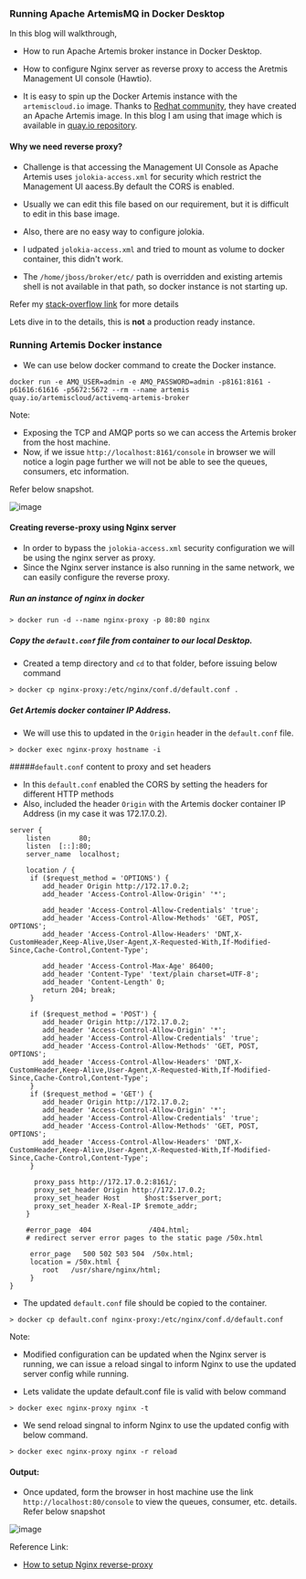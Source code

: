 ### Running Apache ArtemisMQ in Docker Desktop

In this blog will walkthrough,
  - How to run Apache Artemis broker instance in Docker Desktop.
  - How to configure Nginx server as reverse proxy to access the Aretmis Management UI console (Hawtio).

- It is easy to spin up the Docker Artemis instance with the `artemiscloud.io` image. Thanks to [Redhat community](https://artemiscloud.io/community/), they have created an Apache Artemis image. In this blog I am using that image which is available in [quay.io repository](https://quay.io).

#### Why we need reverse proxy? 

- Challenge is that accessing the Management UI Console as Apache Artemis uses `jolokia-access.xml` for security which restrict the Management UI aacess.By default the CORS is enabled.
- Usually we can edit this file based on our requirement, but it is difficult to edit in this base image.
- Also, there are no easy way to configure jolokia.

- I udpated `jolokia-access.xml` and tried to mount as volume to docker container, this didn't work. 
- The `/home/jboss/broker/etc/` path is overridden and existing artemis shell is not available in that path, so docker instance is not starting up.

Refer my [stack-overflow link](https://stackoverflow.com/questions/72672565/activemq-artemis-not-displaying-the-web-console-when-run-in-docker) for more details 

Lets dive in to the details, this is **not** a production ready instance.

### Running Artemis Docker instance

- We can use below docker command to create the Docker instance.

```
docker run -e AMQ_USER=admin -e AMQ_PASSWORD=admin -p8161:8161 -p61616:61616 -p5672:5672 --rm --name artemis quay.io/artemiscloud/activemq-artemis-broker
```

Note: 

  - Exposing the TCP and AMQP ports so we can access the Artemis broker from the host machine.
  - Now, if we issue `http://localhost:8161/console` in browser we will notice a login page further we will not be able to see the queues, consumers, etc information. 

Refer below snapshot.

![image](https://user-images.githubusercontent.com/6425536/175756577-04188071-442a-4546-9b97-24e341b95c45.png)


#### Creating reverse-proxy using Nginx server

- In order to bypass the `jolokia-access.xml` security configuration we will be using the nginx server as proxy.
- Since the Nginx server instance is also running in the same network, we can easily configure the reverse proxy.

##### Run an instance of nginx in docker

```
> docker run -d --name nginx-proxy -p 80:80 nginx
```

##### Copy the `default.conf` file from container to our local Desktop. 

 - Created a temp directory and `cd` to that folder, before issuing below command

```
> docker cp nginx-proxy:/etc/nginx/conf.d/default.conf .
```

##### Get Artemis docker container IP Address.

  - We will use this to updated in the `Origin` header in the `default.conf` file.

```
> docker exec nginx-proxy hostname -i
```

#####`default.conf` content to proxy and set headers

- In this `default.conf` enabled the CORS by setting the headers for different HTTP methods
- Also, included the header `Origin` with the Artemis docker container IP Address (in my case it was 172.17.0.2).

```
server {
    listen       80;
    listen  [::]:80;
    server_name  localhost;

    location / {
     if ($request_method = 'OPTIONS') {
        add_header Origin http://172.17.0.2;
        add_header 'Access-Control-Allow-Origin' '*';

        add_header 'Access-Control-Allow-Credentials' 'true';
        add_header 'Access-Control-Allow-Methods' 'GET, POST, OPTIONS';
        add_header 'Access-Control-Allow-Headers' 'DNT,X-CustomHeader,Keep-Alive,User-Agent,X-Requested-With,If-Modified-Since,Cache-Control,Content-Type';

        add_header 'Access-Control-Max-Age' 86400;
        add_header 'Content-Type' 'text/plain charset=UTF-8';
        add_header 'Content-Length' 0;
        return 204; break;
     }

     if ($request_method = 'POST') {
        add_header Origin http://172.17.0.2;
        add_header 'Access-Control-Allow-Origin' '*';
        add_header 'Access-Control-Allow-Credentials' 'true';
        add_header 'Access-Control-Allow-Methods' 'GET, POST, OPTIONS';
        add_header 'Access-Control-Allow-Headers' 'DNT,X-CustomHeader,Keep-Alive,User-Agent,X-Requested-With,If-Modified-Since,Cache-Control,Content-Type';
     }
     if ($request_method = 'GET') {
        add_header Origin http://172.17.0.2;
        add_header 'Access-Control-Allow-Origin' '*';
        add_header 'Access-Control-Allow-Credentials' 'true';
        add_header 'Access-Control-Allow-Methods' 'GET, POST, OPTIONS';
        add_header 'Access-Control-Allow-Headers' 'DNT,X-CustomHeader,Keep-Alive,User-Agent,X-Requested-With,If-Modified-Since,Cache-Control,Content-Type';
     }

      proxy_pass http://172.17.0.2:8161/;
      proxy_set_header Origin http://172.17.0.2;
      proxy_set_header Host      $host:$server_port;
      proxy_set_header X-Real-IP $remote_addr;
    }

    #error_page  404              /404.html;
    # redirect server error pages to the static page /50x.html
    
     error_page   500 502 503 504  /50x.html;
     location = /50x.html {
        root   /usr/share/nginx/html;
     }
}
```
- The updated `default.conf` file should be copied to the container.

```
> docker cp default.conf nginx-proxy:/etc/nginx/conf.d/default.conf
```

Note: 

  - Modified configuration can be updated when the Nginx server is running, we can issue a reload singal to inform Nginx to use the updated server config while running.
  
- Lets validate the update default.conf file is valid with below command

```
> docker exec nginx-proxy nginx -t
```

- We send reload singnal to inform Nginx to use the updated config with below command.

```
> docker exec nginx-proxy nginx -r reload
```

#### Output:

- Once updated, form the browser in host machine use the link `http://localhost:80/console` to view the queues, consumer, etc. details. Refer below snapshot 

![image](https://user-images.githubusercontent.com/6425536/175756631-acf007e5-08e4-44e8-8a2e-632935b1a161.png)

Reference Link:

  - [How to setup Nginx reverse-proxy](https://www.theserverside.com/blog/Coffee-Talk-Java-News-Stories-and-Opinions/Docker-Nginx-reverse-proxy-setup-example)
